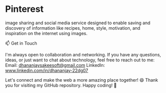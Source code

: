 # Pinterest
image sharing and social media service designed to enable saving and discovery of information like recipes, home, style, motivation, and inspiration on the internet using images.

📫 Get in Touch

I'm always open to collaboration and networking. If you have any questions, ideas, or just want to chat about technology, feel free to reach out to me:
Email: dhananjaysakeesoft@gmail.com
LinkedIn: www.linkedin.com/in/dhananjay-22dg07


Let's connect and make the web a more amazing place together! 😄
Thank you for visiting my GitHub repository. Happy coding! 🚀
